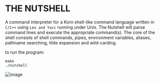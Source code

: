 # THE NUTSHELL
A command interpreter for a Korn shell-like command language written in ``C/C++`` using ``Lex and Yacc`` running under Unix. The Nutshell will parse command lines and execute the
appropriate command(s). The core of the shell consists of shell commands, pipes, environment variables, aliases, pathname searching, tilde expansion and wild-carding.

to run the program:
```
make
./nutshell
```

![image](https://user-images.githubusercontent.com/44207825/116486591-03414980-a85c-11eb-8581-05a603ea236d.png)
